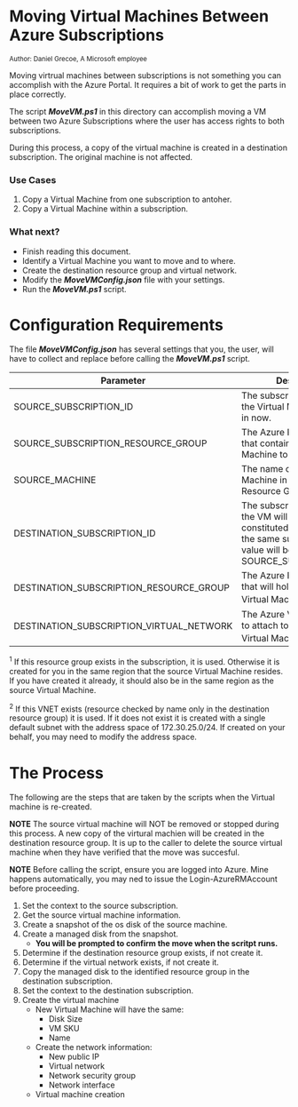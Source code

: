 # Moving Virtual Machines Between Azure Subscriptions
<sub>Author: Daniel Grecoe, A Microsoft employee</sub>

Moving virtrual machines between subscriptions is not something you can accomplish with the Azure Portal. It requires a bit of work to get the parts in place correctly. 

The script ***MoveVM.ps1*** in this directory can accomplish moving a VM between two Azure Subscriptions where the user has access rights to both subscriptions. 

During this process, a copy of the virtual machine is created in a destination 
subscription. The original machine is not affected.

### Use Cases ###
1. Copy a Virtual Machine from one subscription to antoher.
2. Copy a Virtual Machine within a subscription.

### What next? ###
- Finish reading this document.
- Identify a Virtual Machine you want to move and to where.
- Create the destination resource group and virtual network.
- Modify the ***MoveVMConfig.json*** file with your settings.
- Run the ***MoveVM.ps1*** script.

# Configuration Requirements
The file ***MoveVMConfig.json*** has several settings that you, the user, will have to collect and replace before calling the ***MoveVM.ps1*** script.

|Parameter|Description|
|-------------------|----------------------|
|SOURCE_SUBSCRIPTION_ID|The subscription ID where the Virtual Machine resides in now.|
|SOURCE_SUBSCRIPTION_RESOURCE_GROUP|The Azure Resource Group that contains the Virtual Machine to move.|
|SOURCE_MACHINE|The name of the Virtual Machine in the above Azure Resource Group|
|DESTINATION_SUBSCRIPTION_ID|The subscription ID where the VM will be re-constituted. If copying to the same subscription, this value will be equal to SOURCE_SUBSCRIPTION_ID|
|DESTINATION_SUBSCRIPTION_RESOURCE_GROUP|The Azure Resource Group that will hold the copied Virtual Machine <sup>1</sup>|
|DESTINATION_SUBSCRIPTION_VIRTUAL_NETWORK|The Azure Virtual Network to attach to the copied Virtual Machine <sup>2</sup>|

<sup>1</sup> If this resource group exists in the subscription, it is used. Otherwise it is created for you in the same region that the source Virtual Machine resides. If you have created it already, it should also be in the same region as the source Virtual Machine.

<sup>2</sup> If this VNET exists (resource checked by name only in the destination resource group) it is used. If it does not exist it is created with a single default subnet with the address space of 172.30.25.0/24. If created on your behalf, you may need to modify the address space. 

# The Process
The following are the steps that are taken by the scripts when the Virtual machine is re-created. 

<b>NOTE</b> The source virtual machine will NOT be removed or stopped during this process. A new copy of the virtural machien will be created in the destination resource group. It is up to the caller to delete the source virtual machine when they have verified that the move was succesful. 

<b>NOTE</b> Before calling the script, ensure you are logged into Azure. Mine happens automatically, you may ned to issue the Login-AzureRMAccount before proceeding.

1. Set the context to the source subscription.
2. Get the source virtual machine information.
3. Create a snapshot of the os disk of the source machine.
4. Create a managed disk from the snapshot.
    - <b>You will be prompted to confirm the move when the scritpt runs. </b>
5. Determine if the destination resource group exists, if not create it.
6. Determine if the virtual network exists, if not create it.
7. Copy the managed disk to the identified resource group in the destination subscription.
8. Set the context to the destination subscription.
9. Create the virtual machine
    - New Virtual Machine will have the same:
        - Disk Size
        - VM SKU
        - Name
    - Create the network information:
        - New public IP
        - Virtual network
        - Network security group    
        - Network interface
    - Virtual machine creation